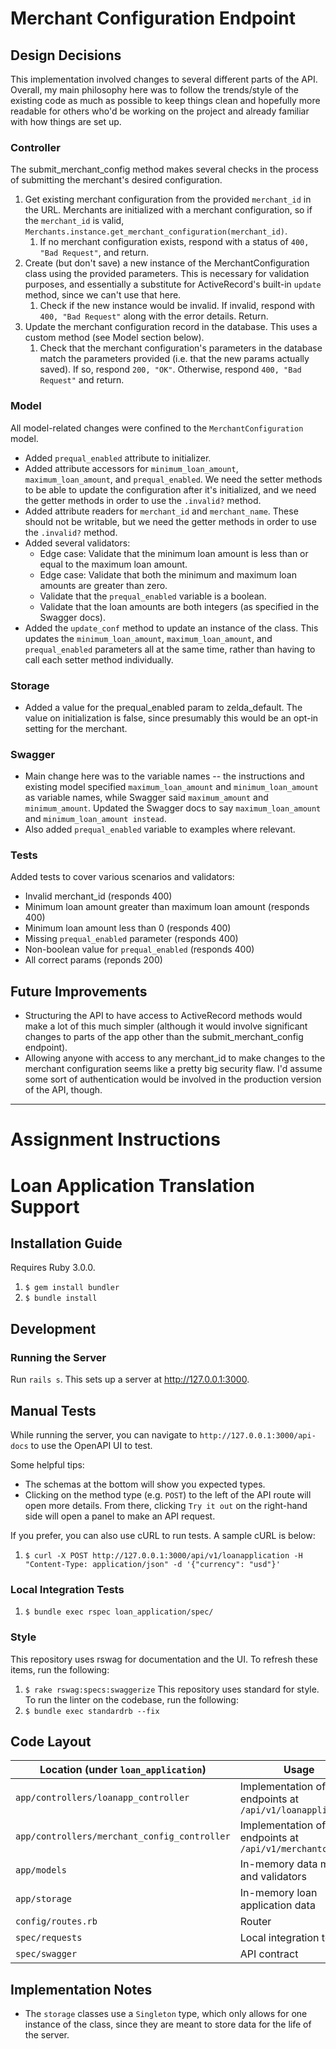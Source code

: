 # Merchant Configuration Endpoint 

## Design Decisions

This implementation involved changes to several different parts of the API. Overall, my main philosophy here was to follow the trends/style of the existing code as much as possible to keep things clean and hopefully more readable for others who'd be working on the project and already familiar with how things are set up.

### Controller

  The submit_merchant_config method makes several checks in the process of submitting the merchant's desired configuration.

  1. Get existing merchant configuration from the provided `merchant_id` in the URL. Merchants are initialized with a merchant configuration, so if the `merchant_id` is valid, `Merchants.instance.get_merchant_configuration(merchant_id)`.
      1. If no merchant configuration exists, respond with a status of `400, "Bad Request"`, and return. 
  2. Create (but don't save) a new instance of the MerchantConfiguration class using the provided parameters. This is necessary for validation purposes, and essentially a substitute for ActiveRecord's built-in `update` method, since we can't use that here.
      1. Check if the new instance would be invalid. If invalid, respond with `400, "Bad Request"` along with the error details. Return.
  3. Update the merchant configuration record in the database. This uses a custom method (see Model section below). 
      1. Check that the merchant configuration's parameters in the database match the parameters provided (i.e. that the new params actually saved). If so, respond `200, "OK"`. Otherwise, respond `400, "Bad Request"` and return.

### Model

  All model-related changes were confined to the `MerchantConfiguration` model. 
  
  * Added `prequal_enabled` attribute to initializer.
  * Added attribute accessors for `minimum_loan_amount`, `maximum_loan_amount`, and `prequal_enabled`. We need the setter methods to be able to update the configuration after it's initialized, and we need the getter methods in order to use the `.invalid?` method.
  * Added attribute readers for `merchant_id` and `merchant_name`. These should not be writable, but we need the getter methods in order to use the `.invalid?` method.
  * Added several validators:
      * Edge case: Validate that the minimum loan amount is less than or equal to the maximum loan amount.
      * Edge case: Validate that both the minimum and maximum loan amounts are greater than zero.
      * Validate that the `prequal_enabled` variable is a boolean.
      * Validate that the loan amounts are both integers (as specified in the Swagger docs).
  * Added the `update_conf` method to update an instance of the class. This updates the `minimum_loan_amount`, `maximum_loan_amount`, and `prequal_enabled` parameters all at the same time, rather than having to call each setter method individually.

### Storage

  * Added a value for the prequal_enabled param to zelda_default. The value on initialization is false, since presumably this would be an opt-in setting for the merchant.

### Swagger
  
  * Main change here was to the variable names -- the instructions and existing model specified `maximum_loan_amount` and `minimum_loan_amount` as variable names, while Swagger said `maximum_amount` and `minimum_amount`. Updated the Swagger docs to say `maximum_loan_amount` and `minimum_loan_amount instead`.
  * Also added `prequal_enabled` variable to examples where relevant.

### Tests

  Added tests to cover various scenarios and validators:
  
  * Invalid merchant_id (responds 400)
  * Minimum loan amount greater than maximum loan amount (responds 400)
  * Minimum loan amount less than 0 (responds 400)
  * Missing `prequal_enabled` parameter (responds 400)
  * Non-boolean value for `prequal_enabled` (responds 400)
  * All correct params (reponds 200)

## Future Improvements

  * Structuring the API to have access to ActiveRecord methods would make a lot of this much simpler (although it would involve significant changes to parts of the app other than the submit_merchant_config endpoint). 
  * Allowing anyone with access to any merchant_id to make changes to the merchant configuration seems like a pretty big security flaw. I'd assume some sort of authentication would be involved in the production version of the API, though.

---
# Assignment Instructions

# Loan Application Translation Support

## Installation Guide

Requires Ruby 3.0.0.
1. `$ gem install bundler`
2. `$ bundle install`

## Development

### Running the Server
Run `rails s`. This sets up a server at http://127.0.0.1:3000.

## Manual Tests
While running the server, you can navigate to `http://127.0.0.1:3000/api-docs` to use the OpenAPI UI to test.

Some helpful tips:
- The schemas at the bottom will show you expected types.
- Clicking on the method type (e.g. `POST`) to the left of the API route will open more details. From there, clicking `Try it out` on the right-hand side will open a panel to make an API request.

If you prefer, you can also use cURL to run tests. A sample cURL is below:
1. `$ curl -X POST http://127.0.0.1:3000/api/v1/loanapplication -H "Content-Type: application/json" -d '{"currency": "usd"}'`


### Local Integration Tests
1. `$ bundle exec rspec loan_application/spec/`

### Style
This repository uses rswag for documentation and the UI. To refresh these items, run the following:
1. `$ rake rswag:specs:swaggerize`
This repository uses standard for style. To run the linter on the codebase, run the following:
1. `$ bundle exec standardrb --fix`

## Code Layout

Location (under `loan_application`) | Usage
------ | ------
`app/controllers/loanapp_controller`   | Implementation of API endpoints at `/api/v1/loanapplication`
`app/controllers/merchant_config_controller` | Implementation of API endpoints at `/api/v1/merchantconfig`
`app/models` | In-memory data models and validators
`app/storage` | In-memory loan application data
`config/routes.rb` | Router
`spec/requests` | Local integration tests
`spec/swagger` | API contract

## Implementation Notes

- The `storage` classes use a `Singleton` type, which only allows for one instance of the class, since they are meant to store data for the life of the server.
